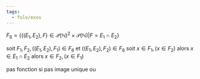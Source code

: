 ```yaml
---
tags:
  - folo/exos
---
```

$F_{6}=\{ ((E_{1},E_{2}),F)\in \mathcal P(\mathbb{N})^{2}\times \mathcal P(\mathbb{N})|F= E_{1} \cap E_{2} \}$

soit $F_{1},F_{2}, ((E_1,E_2),F_1) \in F_{6}$
et    $((E_1,E_2),F_2) \in F_{6}$
soit $x\in F_{1}, (x\in F_{2})$
alors $x\in E_{1}\cap E_{2}$
alors $x\in F_{2}, (x\in F_{1})$

pas fonction si pas image unique ou 